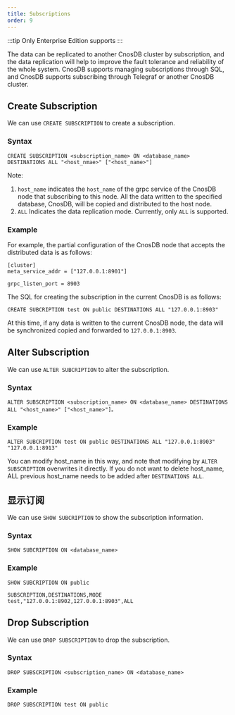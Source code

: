 ```yaml
---
title: Subscriptions
order: 9
---
```


:::tip
Only Enterprise Edition supports
:::

The data can be replicated to another CnosDB cluster by subscription, and the data replication will help to improve the fault tolerance and reliability of the whole system. CnosDB supports managing subscriptions through SQL, and CnosDB supports subscribing through Telegraf or another CnosDB cluster.

## Create Subscription

We can use `CREATE SUBSCRIPTION` to create a subscription.

### Syntax

```
CREATE SUBSCRIPTION <subscription_name> ON <database_name> DESTINATIONS ALL "<host_nmae>" ["<host_name>"]
```

Note: 
1. `host_name` indicates the `host_name` of the grpc service of the CnosDB node that subscribing to this node.
   All the data written to the specified database, CnosDB, will be copied and distributed to the host node.
1. `ALL` Indicates the data replication mode. Currently, only `ALL` is supported.

### Example

For example, the partial configuration of the CnosDB node that accepts the distributed data is as follows:

```
[cluster]
meta_service_addr = ["127.0.0.1:8901"]

grpc_listen_port = 8903
```

The SQL for creating the subscription in the current CnosDB is as follows:

```
CREATE SUBCRIPTION test ON public DESTINATIONS ALL "127.0.0.1:8903"
```

At this time, if any data is written to the current CnosDB node, the data will be synchronized copied and forwarded to `127.0.0.1:8903`.

## Alter Subscription

We can use `ALTER SUBCRIPTION` to alter the subscription.

### Syntax

```
ALTER SUBSCRIPTION <subscription_name> ON <database_name> DESTINATIONS ALL "<host_name>" ["<host_name>"]。
```

### Example

```
ALTER SUBCRIPTION test ON public DESTINATIONS ALL "127.0.0.1:8903" "127.0.0.1:8913"
```

You can modify host_name in this way, and note that modifying by `ALTER SUBSCRIPTION` overwrites it directly. If you do not want to delete host_name, ALL previous host_name needs to be added after `DESTINATIONS ALL`.

## 显示订阅

We can use `SHOW SUBCRIPTION` to show the subscription information.

### Syntax

```
SHOW SUBCRIPTION ON <database_name>
```

### Example

```
SHOW SUBCRIPTION ON public
```

```
SUBSCRIPTION,DESTINATIONS,MODE
test,"127.0.0.1:8902,127.0.0.1:8903",ALL
```

## Drop Subscription

We can use `DROP SUBSCRIPTION` to drop the subscription.

### Syntax

```
DROP SUBSCRIPTION <subscription_name> ON <database_name>
```

### Example

```
DROP SUBSCRIPTION test ON public
```

